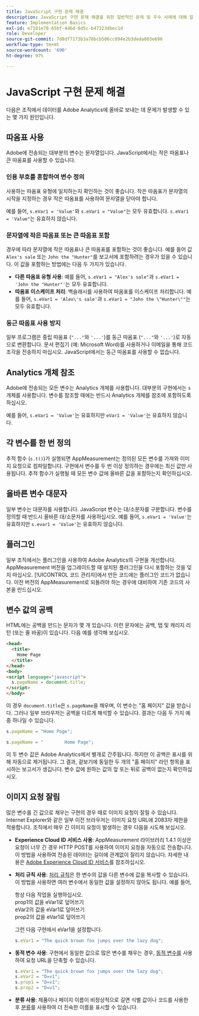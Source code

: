 ```yaml
---
title: JavaScript 구현 문제 해결
description: JavaScript 구현 문제 해결을 위한 일반적인 문제 및 우수 사례에 대해 알아봅니다.
feature: Implementation Basics
exl-id: e7181e78-65bf-446d-8d5c-b47323dbec1d
role: Developer
source-git-commit: 7d8df7173b3a78bcb506cc894e2b3deda003e696
workflow-type: tm+mt
source-wordcount: '690'
ht-degree: 97%

---
```


# JavaScript 구현 문제 해결

다음은 조직에서 데이터를 Adobe Analytics에 올바로 보내는 데 문제가 발생할 수 있는 몇 가지 원인입니다.

## 따옴표 사용

Adobe에 전송되는 대부분의 변수는 문자열입니다. JavaScript에서는 작은 따옴표나 큰 따옴표를 사용할 수 있습니다.

### 인용 부호를 혼합하여 변수 정의

사용하는 따옴표 유형에 일치하는지 확인하는 것이 좋습니다. 작은 따옴표가 문자열의 시작을 지정하는 경우 작은 따옴표를 사용하여 문자열을 닫아야 합니다.

예를 들어, `s.eVar1 = 'Value'`와 `s.eVar1 = "Value"`는 모두 유효합니다. `s.eVar1 = 'Value"`는 유효하지 않습니다.

### 문자열에 작은 따옴표 또는 큰 따옴표 포함

경우에 따라 문자열에 작은 따옴표나 큰 따옴표를 포함하는 것이 좋습니다. 예를 들어 값 `Alex's sale` 또는 `John the "Hunter"`를 보고서에 포함하려는 경우가 있을 수 있습니다. 이 값을 포함하는 방법에는 다음 두 가지가 있습니다.

* **다른 따옴표 유형 사용**: 예를 들어, `s.eVar1 = "Alex's sale"`과 `s.eVar1 = 'John the "Hunter"'`는 모두 유효합니다.
* **따옴표 이스케이프 처리**: 백슬래시를 사용하여 따옴표를 이스케이프 처리합니다. 예를 들어, `s.eVar1 = 'Alex\'s sale'`과 `s.eVar1 = "John the \"Hunter\""`는 모두 유효합니다.

### 둥근 따옴표 사용 방지

일부 프로그램은 중립 따옴표 (`"..."`와 `'...'`)를 둥근 따옴표 (`"..."`와 `'...'`)로 자동으로 변환합니다. 문서 편집기 (예: Microsoft Word)를 사용하거나 이메일을 통해 코드 조각을 전송하지 마십시오. JavaScript에서는 둥근 따옴표를 사용할 수 없습니다.

## Analytics 개체 참조

Adobe에 전송되는 모든 변수는 Analytics 개체를 사용합니다. 대부분의 구현에서는 `s` 개체를 사용합니다. 변수를 참조할 때에는 반드시 Analytics 개체를 참조에 포함하도록 하십시오.

예를 들어, `s.eVar1 = 'Value'`는 유효하지만 `eVar1 = 'Value'`는 유효하지 않습니다.

## 각 변수를 한 번 정의

추적 함수 (`s.t()`)가 실행되면 AppMeasurement는 정의된 모든 변수를 가져와 이미지 요청으로 컴파일합니다. 구현에서 변수를 두 번 이상 정의하는 경우에는 최신 값만 사용됩니다. 추적 함수가 실행될 때 모든 변수 값에 올바른 값을 포함하는지 확인하십시오.

## 올바른 변수 대문자

일부 변수는 대문자를 사용합니다. JavaScript 변수는 대/소문자를 구분합니다. 변수를 정의할 때 반드시 올바른 대/소문자를 사용하십시오. 예를 들어, `s.eVar1 = 'Value'`는 유효하지만 `s.evar1 = 'Value'`는 유효하지 않습니다.

## 플러그인

일부 조직에서는 플러그인을 사용하여 Adobe Analytics의 구현을 개선합니다. AppMeasurement 버전을 업그레이드할 때 설치된 플러그인을 다시 포함하는 것을 잊지 마십시오. [!UICONTROL 코드 관리자]에서 만든 코드에는 플러그인 코드가 없습니다. 이전 버전의 AppMeasurement로 되돌려야 하는 경우에 대비하여 기존 코드의 사본을 만드십시오.

## 변수 값의 공백

HTML에는 공백을 만드는 문자가 몇 개 있습니다. 이런 문자에는 공백, 탭 및 캐리지 리턴 (또는 줄 바꿈)이 있습니다. 다음 예를 생각해 보십시오.

```html
<head>
  <title>
    Home Page
  </title>
</head>
<body>
<script language="javascript">
  s.pageName = document.title;
</script>
</body>
```

이 경우 `document.title`은 `s.pageName`을 채우며, 이 변수는 &quot;홈 페이지&quot; 값을 받습니다. 그러나 일부 브라우저는 공백을 다르게 해석할 수 있습니다. 결과는 다음 두 가지 예 중 하나일 수 있습니다.

```js
s.pageName = "Home Page";
```

```js
s.pageName = "        Home Page";
```

이 두 변수 값은 Adobe Analytics에서 별개로 간주됩니다. 하지만 이 공백은 표시를 위해 자동으로 제거됩니다. 그 결과, 겉보기에 동일한 두 개의 &quot;홈 페이지&quot; 라인 항목을 표시하는 보고서가 생깁니다. 변수 값에 원하는 값의 앞 또는 뒤로 공백이 없는지 확인하십시오.

## 이미지 요청 잘림

많은 변수를 긴 값으로 채우는 구현의 경우 때로 이미지 요청이 잘릴 수 있습니다. Internet Explorer와 같은 일부 이전 브라우저는 이미지 요청 URL에 2083자 제한을 적용합니다. 조직에서 매우 긴 이미지 요청이 발생하는 경우 다음을 시도해 보십시오.

* **Experience Cloud ID 서비스 사용**: AppMeasurement 라이브러리 1.4.1 이상은 요청이 너무 긴 경우 HTTP POST를 사용하여 이미지 요청을 자동으로 전송합니다. 이 방법을 사용하여 전송된 데이터는 길이에 관계없이 잘리지 않습니다. 자세한 내용은 [Adobe Experience Cloud ID 서비스](https://experienceleague.adobe.com/docs/id-service/using/home.html?lang=ko-KR)를 참조하십시오.
* **처리 규칙 사용**: [처리 규칙](/help/admin/admin/c-manage-report-suites/c-edit-report-suites/general/c-processing-rules/processing-rules.md)은 한 변수의 값을 다른 변수에 값을 복사할 수 있습니다. 이 방법을 사용하면 여러 변수에서 동일한 값을 설정하지 않아도 됩니다. 예를 들어,

  항상 다음 작업을 실행하십시오.<br>
prop1의 값을 eVar1로 덮어쓰기<br>
eVar2의 값을 eVar1로 덮어쓰기<br>
prop2의 값을 eVar1로 덮어쓰기<br>

  그런 다음 구현에서 eVar1을 설정합니다.

  ```js
  s.eVar1 = "The quick brown fox jumps over the lazy dog";
  ```

* **동적 변수 사용**: 구현에서 동일한 값으로 많은 변수를 채우는 경우, [동적 변수를](/help/implement/vars/page-vars/dynamic-variables.md) 사용하여 요청 URL을 단축할 수 있습니다.

  ```js
  s.eVar1 = "The quick brown fox jumps over the lazy dog";
  s.eVar2 = "D=v1";
  s.prop1 = "D=v1";
  s.prop2 = "D=v1";
  ```

* **분류 사용**: 제품이나 페이지 이름이 비정상적으로 길면 식별 값이나 코드를 사용한 후 [분류](/help/components/classifications/c-classifications.md)를 사용하여 더 친숙한 이름을 표시할 수 있습니다.
